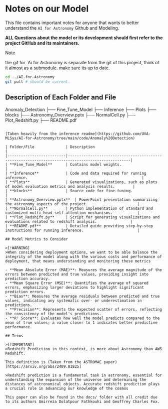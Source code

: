 # Notes on our Model

This file contains important notes for anyone that wants to better understand the `AI for Astronomy` Github and Modeling.

**ALL Questions about the model or its development should first refer to the project GitHub and its maintainers.**

>[!NOTE]
>the git for `Ai for Astronomy is separate from the git of this project, think of it almost as a submodule. make sure its up to date.

```bash
cd ../AI-for-Astronomy
git pull # should be current.
```


## Description of Each Folder and File

Anomaly_Detection
├── Fine_Tune_Model
├── Inference
├── Plots
├── blocks
├── Astronomy_Overview.pptx
├── NormalCell.py
├── Plot_Redshift.py
├── README.pdf
```

[Taken heavily from the inference readme](https://github.com/UVA-MLSys/AI-for-Astronomy/tree/main/code/Anomaly%20Detection)

| Folder/File              | Description                                                                                      |
|--------------------------|--------------------------------------------------------------------------------------------------|
| **Fine_Tune_Model**      | Contains model weights.                                                                         |
| **Inference**            | Code and data required for running inference.                                                   |
| **Plots**                | Generated visualizations, such as plots of model evaluation metrics and analysis results.        |
| **blocks**               | Source code for fine-tuning.                                                                     |
| **Astronomy_Overview.pptx**  | PowerPoint presentation summarizing the astronomy aspects of the project.                      |
| **NormalCell.py**        | Python implementation of standard and customized multi-head self-attention mechanisms.           |
| **Plot_Redshift.py**     | Script for generating visualizations and evaluations related to redshift analysis.               |
| **README.pdf**           | Detailed guide providing step-by-step instructions for running inference.                        |

## Model Metrics to Consider

>[!WARNING]
>When considering deployment options, we want to be able balance the integrity of the model along with the various costs and performance of deployment, that means understanding and monitoring these metrics

- **Mean Absolute Error (MAE)**: Measures the average magnitude of the errors between predicted and true values, providing insight into prediction accuracy.
- **Mean Square Error (MSE)**: Quantifies the average of squared errors, emphasizing larger deviations to highlight significant prediction errors.
- **Bias**: Measures the average residuals between predicted and true values, indicating any systematic over- or underestimation in predictions.
- **Precision**: Represents the expected scatter of errors, reflecting the consistency of the model's predictions.
- **R² Score**: Evaluates how well the model predicts compared to the mean of true values; a value closer to 1 indicates better predictive performance.

## Terms

>[!IMPORTANT]
>Redshift Prediction in this context, is more about Astronomy than AWS Redshift.

This definition is (Taken from the ASTROMAE paper)[https://arxiv.org/abs/2409.01825]

>Redshift prediction is a fundamental task in astronomy, essential for understanding the expansion of the universe and determining the distances of astronomical objects. Accurate redshift prediction plays a crucial role in advancing our knowledge of the cosmos

This paper can also be found in the docs/ folder with all credit due to its authors Amirreza Dolatpour Fathkouhi and Geoffrey Charles Fox.